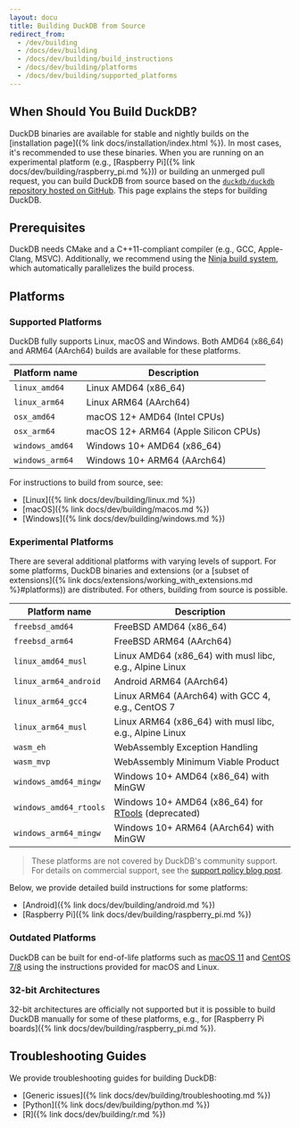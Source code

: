 ```yaml
---
layout: docu
title: Building DuckDB from Source
redirect_from:
  - /dev/building
  - /docs/dev/building
  - /docs/dev/building/build_instructions
  - /docs/dev/building/platforms
  - /docs/dev/building/supported_platforms
---
```


## When Should You Build DuckDB?

DuckDB binaries are available for stable and nightly builds on the [installation page]({% link docs/installation/index.html %}).
In most cases, it's recommended to use these binaries.
When you are running on an experimental platform (e.g., [Raspberry Pi]({% link docs/dev/building/raspberry_pi.md %})) or building an unmerged pull request,
you can build DuckDB from source based on the [`duckdb/duckdb` repository hosted on GitHub](https://github.com/duckdb/duckdb/).
This page explains the steps for building DuckDB.

## Prerequisites

DuckDB needs CMake and a C++11-compliant compiler (e.g., GCC, Apple-Clang, MSVC).
Additionally, we recommend using the [Ninja build system](https://ninja-build.org/), which automatically parallelizes the build process.

## Platforms

### Supported Platforms

DuckDB fully supports Linux, macOS and Windows. Both AMD64 (x86_64) and ARM64 (AArch64) builds are available for these platforms.

| Platform name      | Description                          |
|--------------------|--------------------------------------|
| `linux_amd64`      | Linux AMD64 (x86_64)                 |
| `linux_arm64`      | Linux ARM64 (AArch64)                |
| `osx_amd64`        | macOS 12+ AMD64 (Intel CPUs)         |
| `osx_arm64`        | macOS 12+ ARM64 (Apple Silicon CPUs) |
| `windows_amd64`    | Windows 10+ AMD64 (x86_64)           |
| `windows_arm64`    | Windows 10+ ARM64 (AArch64)          |

For instructions to build from source, see:

* [Linux]({% link docs/dev/building/linux.md %})
* [macOS]({% link docs/dev/building/macos.md %})
* [Windows]({% link docs/dev/building/windows.md %})

### Experimental Platforms

There are several additional platforms with varying levels of support.
For some platforms, DuckDB binaries and extensions (or a [subset of extensions]({% link docs/extensions/working_with_extensions.md %}#platforms)) are distributed. For others, building from source is possible.

| Platform name          | Description                                                                                          |
|------------------------|------------------------------------------------------------------------------------------------------|
| `freebsd_amd64`        | FreeBSD AMD64 (x86_64)                                                                               |
| `freebsd_arm64`        | FreeBSD ARM64 (AArch64)                                                                              |
| `linux_amd64_musl`     | Linux AMD64 (x86_64) with musl libc, e.g., Alpine Linux                                              |
| `linux_arm64_android`  | Android ARM64 (AArch64)                                                                              |
| `linux_arm64_gcc4`     | Linux ARM64 (AArch64) with GCC 4, e.g., CentOS 7                                                     |
| `linux_arm64_musl`     | Linux ARM64 (x86_64) with musl libc, e.g., Alpine Linux                                              |
| `wasm_eh`              | WebAssembly Exception Handling                                                                       |
| `wasm_mvp`             | WebAssembly Minimum Viable Product                                                                   |
| `windows_amd64_mingw`  | Windows 10+ AMD64 (x86_64) with MinGW                                                                |
| `windows_amd64_rtools` | Windows 10+ AMD64 (x86_64) for [RTools](https://cran.r-project.org/bin/windows/Rtools/) (deprecated) |
| `windows_arm64_mingw`  | Windows 10+ ARM64 (AArch64) with MinGW                                                               |

> These platforms are not covered by DuckDB's community support. For details on commercial support, see the [support policy blog post](https://duckdblabs.com/news/2023/10/02/support-policy#platforms).

Below, we provide detailed build instructions for some platforms:

* [Android]({% link docs/dev/building/android.md %})
* [Raspberry Pi]({% link docs/dev/building/raspberry_pi.md %})

### Outdated Platforms

DuckDB can be built for end-of-life platforms such as [macOS 11](https://endoflife.date/macos) and [CentOS 7/8](https://endoflife.date/centos) using the instructions provided for macOS and Linux.

### 32-bit Architectures

32-bit architectures are officially not supported but it is possible to build DuckDB manually for some of these platforms, e.g., for [Raspberry Pi boards]({% link docs/dev/building/raspberry_pi.md %}).

## Troubleshooting Guides

We provide troubleshooting guides for building DuckDB:

* [Generic issues]({% link docs/dev/building/troubleshooting.md %})
* [Python]({% link docs/dev/building/python.md %})
* [R]({% link docs/dev/building/r.md %})
